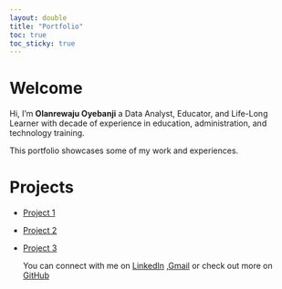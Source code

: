 ```yaml
---
layout: double
title: "Portfolio"
toc: true
toc_sticky: true
---
```


# Welcome
Hi, I’m **Olanrewaju Oyebanji** a Data Analyst, Educator, and Life-Long Learner with decade of experience in education, administration, and technology training.  

This portfolio showcases some of my work and experiences.  
# Projects
- [Project 1](https://github.com/lanre-oye/project1)
  
- [Project 2](https://github.com/lanre-oye/project2)
  
- [Project 3](https://github.com/lanre-oye/project3)

  You can connect with me on [LinkedIn](https://www.linkedin.com/in/lanreoye) ,[Gmail](Olanrewajuoyebanji1992@gmail.com) or check out more     on [GitHub](https://github.com/lanre-oye)
 
